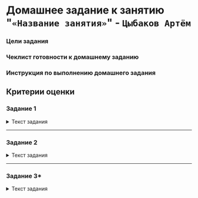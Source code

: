 # Домашнее задание к занятию "`«Название занятия»`" - `Цыбаков Артём`

### Цели задания



### Чеклист готовности к домашнему заданию



### Инструкция по выполнению домашнего задания



## Критерии оценки



### Задание 1

<details>
  <summary>Текст задания</summary>
 
  

</details>

<i>



</i>

---

### Задание 2

<details>
  <summary>Текст задания</summary>

 

 </details>

<i>



</i>

---

### Задание 3*

<details>
  <summary>Текст задания</summary>

 

 </details>

<i>



</i>